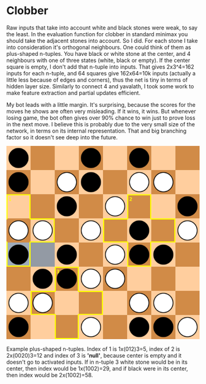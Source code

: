 # Clobber

Raw inputs that take into account white and black stones were weak, to say the least. In the evaluation function for clobber in standard minimax you should take the adjacent stones into account. So I did. For each stone I take into consideration it's orthogonal neighbours. One could think of them as plus-shaped n-tuples. You have black or white stone at the center, and 4 neighbours with one of three states (white, black or empty). If the center square is empty, I don't add that n-tuple into inputs. That gives 2x3^4=162 inputs for each n-tuple, and 64 squares give 162x64=10k inputs (actually a little less because of edges and corners), thus the net is tiny in terms of hidden layer size. Similarly to connect 4 and yavalath, I took some work to make feature extraction and partial updates efficient.

My bot leads with a little margin. It's surprising, because the scores for the moves he shows are often very misleading. If it wins, it wins. But whenever losing game, the bot often gives over 90% chance to win just to prove loss in the next move. I believe this is probably due to the very small size of the network, in terms on its internal representation. That and big branching factor so it doesn't see deep into the future.

![clobber](clobber.png "Clobber")

Example plus-shaped n-tuples. Index of 1 is 1x(012)3=5, index of 2 is 2x(0020)3=12 and index of 3 is **'null'**, because center is empty and it doesn't go to activated inputs. If in n-tuple 3 white stone would be in its center, then index would be 1x(1002)=29, and if black were in its center, then index would be 2x(1002)=58.
